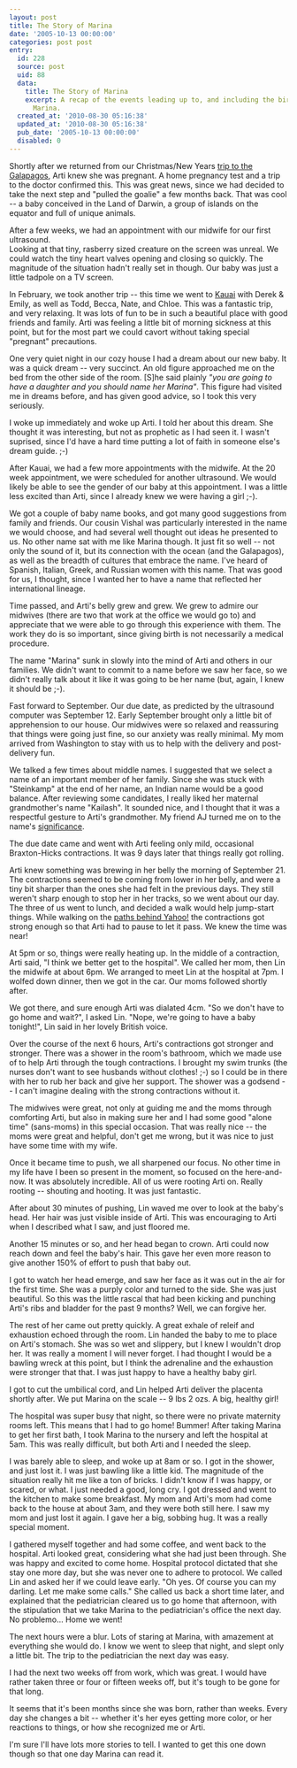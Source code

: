 ```yaml
---
layout: post
title: The Story of Marina
date: '2005-10-13 00:00:00'
categories: post post
entry:
  id: 228
  source: post
  uid: 88
  data:
    title: The Story of Marina
    excerpt: A recap of the events leading up to, and including the birth of our beautiful
      Marina.
  created_at: '2010-08-30 05:16:38'
  updated_at: '2010-08-30 05:16:38'
  pub_date: '2005-10-13 00:00:00'
  disabled: 0
---
```

Shortly after we returned from our Christmas/New Years <a
href="/pictures/20041225-galapagos/">trip to the Galapagos</a>, Arti knew she
was pregnant.  A home pregnancy test and a trip to the doctor confirmed this.
This was great news, since we had decided to take the next step and "pulled the
goalie" a few months back.  That was cool -- a baby conceived in the Land of
Darwin, a group of islands on the equator and full of unique animals.

After a few weeks, we had an appointment with our midwife for our first ultrasound.  
Looking at that tiny, rasberry sized creature on the screen was unreal.  We could
watch the tiny heart valves opening and closing so quickly.  The 
magnitude of the situation hadn't really set in though.  Our baby was just a little 
tadpole on a TV screen.

In February, we took another trip -- this time we went to <a
href="/pictures/20050214-kauai/">Kauai</a> with Derek &amp; Emily, as well as
Todd, Becca, Nate, and Chloe.  This was a fantastic trip, and very relaxing.
It was lots of fun to be in such a beautiful place with good friends and
family.  Arti was feeling a little bit of morning sickness at this point, but
for the most part we could cavort without taking special "pregnant"
precautions.

One very quiet night in our cozy house I had a dream about our new baby.  It
was a quick dream -- very succinct.  An old figure approached me on the bed
from the other side of the room.  [S]he said plainly <i>"you are going to have a
daughter and you should name her Marina"</i>.  This figure had visited me in dreams
before, and has given good advice, so I took this very seriously.

I woke up immediately and woke up Arti.  I told her about this dream.  She thought
it was interesting, but not as prophetic as I had seen it.  I wasn't suprised, since
I'd have a hard time putting a lot of faith in someone else's dream guide. ;-)

After Kauai, we had a few more appointments with the midwife.  At the 20 week
appointment, we were scheduled for another ultrasound.  We would likely be able
to see the gender of our baby at this appointment.  I was a little less excited
than Arti, since I already knew we were having a girl ;-).

We got a couple of baby name books, and got many good suggestions from family
and friends.  Our cousin Vishal was particularly interested in the name we
would choose, and had several well thought out ideas he presented to us.  No
other name sat with me like Marina though.  It just fit so well -- not only the
sound of it, but its connection with the ocean (and the Galapagos), as well as
the breadth of cultures that embrace the name.  I've heard of Spanish, Italian,
Greek, and Russian women with this name.  That was good for us, I thought,
since I wanted her to have a name that reflected her international lineage.

Time passed, and Arti's belly grew and grew.  We grew to admire our midwives
(there are two that work at the office we would go to) and appreciate that we
were able to go through this experience with them.  The work they do is so 
important, since giving birth is not necessarily a medical procedure.

The name "Marina" sunk in slowly into the mind of Arti and others in our families.
We didn't want to commit to a name before we saw her face, so we didn't really talk
about it like it was going to be her name (but, again, I knew it should be ;-).

Fast forward to September.  Our due date, as predicted by the ultrasound
computer was September 12.  Early September brought only a little bit of
apprehension to our house.  Our midwives were so relaxed and reassuring that
things were going just fine, so our anxiety was really minimal.  My mom arrived
from Washington to stay with us to help with the delivery and post-delivery
fun.  

We talked a few times about middle names.  I suggested that we select a name of an
important member of her family.  Since she was stuck with "Steinkamp" at the end of 
her name, an Indian name would be a good balance.  After reviewing some candidates,
I really liked her maternal grandmother's name "Kailash".  It sounded nice,
and I thought that it was a respectful gesture to Arti's grandmother.  My
friend AJ turned me on to the name's <a
href="http://en.wikipedia.org/wiki/Mount_Kailash">significance</a>.  

The due date came and went with Arti feeling only mild, occasional
Braxton-Hicks contractions.   It was 9 days later that things really got
rolling.

Arti knew something was brewing in her belly the morning of September 21.  The contractions
seemed to be coming from lower in her belly, and were a tiny bit sharper than the
ones she had felt in the previous days.  They still weren't sharp enough to stop
her in her tracks, so we went about our day.  The three of us went to lunch, and 
decided a walk would help jump-start things.  While walking on the <a href="http://maps.google.com/maps?q=701+first+ave,+sunnyvale,+ca&ll=37.420404,-122.023226&spn=0.004582,0.011579&t=k&hl=en">paths behind Yahoo!</a>
the contractions got strong enough so that Arti had to pause to let it pass.  We knew the time was near!

At 5pm or so, things were really heating up.  In the middle of a contraction,
Arti said, "I think we better get to the hospital".  We called her mom, then
Lin the midwife at about 6pm.  We arranged to meet Lin at the hospital at 7pm.
I wolfed down dinner, then we got in the car.  Our moms followed shortly after.

We got there, and sure enough Arti was dialated 4cm.  "So we don't have to go
home and wait?", I asked Lin.  "Nope, we're going to have a baby tonight!",
Lin said in her lovely British voice.

Over the course of the next 6 hours, Arti's contractions got stronger and stronger.  There
was a shower in the room's bathroom, which we made use of to help Arti through the tough
contractions.  I brought my swim trunks (the nurses don't want to see husbands
without clothes! ;-) so I could be in there with her to rub her back and give
her support.  The shower was a godsend -- I can't imagine dealing with the strong
contractions without it.

The midwives were great, not only at guiding me and the moms through comforting
Arti, but also in making sure her and I had some good "alone time" (sans-moms)
in this special occasion.  That was really nice -- the moms were great and
helpful, don't get me wrong, but it was nice to just have some time with my
wife.

Once it became time to push, we all sharpened our focus.  No other time in my life 
have I been so present in the moment, so focused on the here-and-now.  It was absolutely incredible.
All of us were rooting Arti on.  Really rooting -- shouting and hooting.  It was just fantastic.

After about 30 minutes of pushing, Lin waved me over to look at the baby's
head.  Her hair was just visible inside of Arti.  This was encouraging to Arti
when I described what I saw, and just floored me. 

Another 15 minutes or so, and her head began to crown.  Arti could now reach
down and feel the baby's hair.  This gave her even more reason to give another
150% of effort to push that baby out.  

I got to watch her head emerge, and saw her face as it was out in the air for
the first time.  She was a purply color and turned to the side.  She was just
beautiful.  So this was the little rascal that had been kicking and punching
Arti's ribs and bladder for the past 9 months?  Well, we can forgive her.

The rest of her came out pretty quickly.  A great exhale of releif and
exhaustion echoed through the room.  Lin handed the baby to me to place on
Arti's stomach.  She was so wet and slippery, but I knew I wouldn't drop her.
It was really a moment I will never forget.  I had thought I would be a bawling
wreck at this point, but I think the adrenaline and the exhaustion were
stronger that that.  I was just happy to have a healthy baby girl.

I got to cut the umbilical cord, and Lin helped Arti deliver the placenta
shortly after.  We put Marina on the scale -- 9 lbs 2 ozs.  A big, healthy
girl!

The hospital was super busy that night, so there were no private maternity
rooms left.  This means that I had to go home!  Bummer!  After taking Marina to
get her first bath, I took Marina to the nursery and left the hospital at 5am.
This was really difficult, but both Arti and I needed the sleep.

I was barely able to sleep, and woke up at 8am or so.  I got in the shower, and
just lost it.  I was just bawling like a little kid.  The magnitude of the
situation really hit me like a ton of bricks.   I didn't know if I was happy,
or scared, or what.  I just needed a good, long cry.  I got dressed and went to the kitchen
to make some breakfast.  My mom and Arti's mom had come back to the house at
about 3am, and they were both still here.  I saw my mom and just lost it again.
I gave her a big, sobbing hug.  It was a really special moment.

I gathered myself together and had some coffee, and went back to the hospital.
Arti looked great, considering what she had just been through.  She was happy
and excited to come home.  Hospital protocol dictated that she stay one more
day, but she was never one to adhere to protocol.  We called Lin and asked her
if we could leave early.  "Oh yes.  Of course you can my darling.  Let me make
some calls."  She called us back a short time later, and explained that the
pediatrician cleared us to go home that afternoon, with the stipulation that we
take Marina to the pediatrician's office the next day.  No problemo... Home we
went!  

The next hours were a blur.  Lots of staring at Marina, with amazement at
everything she would do. I know we went to sleep that night, and slept only a
little bit.  The trip to the pediatrician the next day was easy.

I had the next two weeks off from work, which was great.  I would have rather
taken three or four or fifteen weeks off, but it's tough to be gone for that
long.

It seems that it's been months since she was born, rather than weeks.  Every
day she changes a bit -- whether it's her eyes getting more color, or her
reactions to things, or how she recognized me or Arti.

I'm sure I'll have lots more stories to tell.  I wanted to get this one down
though so that one day Marina can read it.
